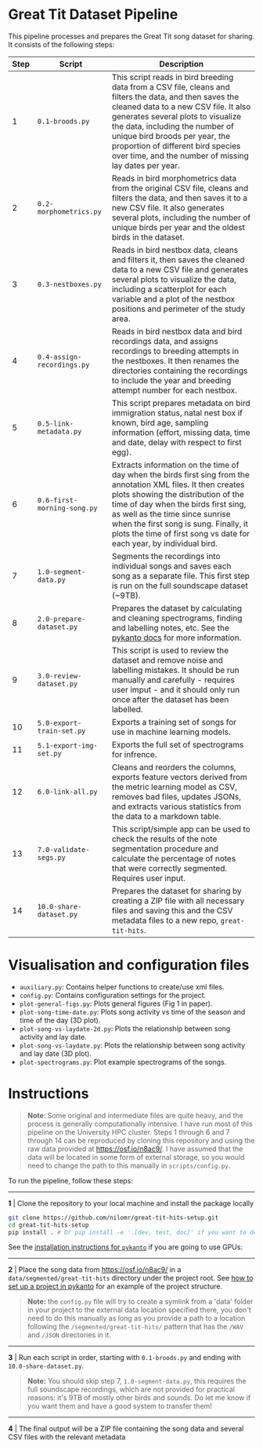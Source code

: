 # Great Tit Dataset Pipeline

This pipeline processes and prepares the Great Tit song dataset for sharing. It consists of the following steps:

Step | Script                      | Description
---- | --------------------------- | ------------------------------------------------------------------------------------------------------------------------------------------------------------------------------------------------------------------------------------------------------------------------------------------------------------------------------------------------------
1    | `0.1-broods.py`             | This script reads in bird breeding data from a CSV file, cleans and filters the data, and then saves the cleaned data to a new CSV file. It also generates several plots to visualize the data, including the number of unique bird broods per year, the proportion of different bird species over time, and the number of missing lay dates per year.
2    | `0.2-morphometrics.py`      | Reads in bird morphometrics data from the original CSV file, cleans and filters the data, and then saves it to a new CSV file. It also generates several plots, including the number of unique birds per year and the oldest birds in the dataset.
3    | `0.3-nestboxes.py`          | Reads in bird nestbox data, cleans and filters it, then saves the cleaned data to a new CSV file and generates several plots to visualize the data, including a scatterplot for each variable and a plot of the nestbox positions and perimeter of the study area.
4    | `0.4-assign-recordings.py`  | Reads in bird nestbox data and bird recordings data, and assigns recordings to breeding attempts in the nestboxes. It then renames the directories containing the recordings to include the year and breeding attempt number for each nestbox.
5    | `0.5-link-metadata.py`      | This script prepares metadata on bird immigration status, natal nest box if known, bird age, sampling information (effort, missing data, time and date, delay with respect to first egg).
6    | `0.6-first-morning-song.py` | Extracts information on the time of day when the birds first sing from the annotation XML files. It then creates plots showing the distribution of the time of day when the birds first sing, as well as the time since sunrise when the first song is sung. Finally, it plots the time of first song vs date for each year, by individual bird.
7    | `1.0-segment-data.py`       | Segments the recordings into individual songs and saves each song as a separate file. This first step is run on the full soundscape dataset (~9TB).
8    | `2.0-prepare-dataset.py`    | Prepares the dataset by calculating and cleaning spectrograms, finding and labelling notes, etc. See the [pykanto docs](https://nilomr.github.io/pykanto/_build/html/contents/basic-workflow.html) for more information.
9    | `3.0-review-dataset.py`     | This script is used to review the dataset and remove noise and labelling mistakes. It should be run manually and carefully - requires user imput - and it should only run once after the dataset has been labelled.
10   | `5.0-export-train-set.py`   | Exports a training set of songs for use in machine learning models.
11   | `5.1-export-img-set.py`     | Exports the full set of spectrograms for infrence.
12   | `6.0-link-all.py`           | Cleans and reorders the columns, exports feature vectors derived from the metric learning model as CSV, removes bad files, updates JSONs, and extracts various statistics from the data to a markdown table.
13   | `7.0-validate-segs.py`      | This script/simple app can be used to check the results of the note segmentation procedure and calculate the percentage of notes that were correctly segmented. Requires user input.
14   | `10.0-share-dataset.py`     | Prepares the dataset for sharing by creating a ZIP file with all necessary files and saving this and the CSV metadata files to a new repo, `great-tit-hits`.

# Visualisation and configuration files

- `auxiliary.py`: Contains helper functions to create/use xml files.
- `config.py`: Contains configuration settings for the project.
- `plot-general-figs.py`: Plots general figures (Fig 1 in paper).
- `plot-song-time-date.py`: Plots song activity vs time of the season and time of the day (3D plot).
- `plot-song-vs-laydate-2d.py`: Plots the relationship between song activity and lay date.
- `plot-song-vs-laydate.py`: Plots the relationship between song activity and lay date (3D plot).
- `plot-spectrograms.py`: Plot example spectrograms of the songs.

# Instructions

> **Note**: Some original and intermediate files are quite heavy, and the process
is generally computationally intensive. I have run most of this pipeline on the
University HPC cluster. Steps 1 through 6 and 7 through 14 can be reproduced by
cloning this repository and using the raw data provided at
<https://osf.io/n8ac9/>. I have assumed that the data will be located in some
form of external storage, so you would need to change the path to this manually
in `scripts/config.py`.

To run the pipeline, follow these steps:

***
**1** | Clone the repository to your local machine and install the package locally

```bash
git clone https://github.com/nilomr/great-tit-hits-setup.git
cd great-tit-hits-setup
pip install . # Or pip install -e '.[dev, test, doc]' if you want to develop
```


See the [installation instructions for `pykanto`](https://nilomr.github.io/pykanto/_build/html/contents/installation.html) if you are going to use GPUs:

***
**2** | Place the song data from <https://osf.io/n8ac9/> in a `data/segmented/great-tit-hits` directory under the project root. See [how to set up a project in pykanto](https://nilomr.github.io/pykanto/_build/html/contents/project-setup.html) for an example of the project structure.
> **Note:** the `config.py` file will try to create a symlink from a 'data' folder in your project to the external data location specified there, you don't need to do this manually as long as you provide a path to a location following the `/segmented/great-tit-hits/` pattern that has the `/WAV` and `/JSON` directories in it.

***
**3** | Run each script in order, starting with `0.1-broods.py` and ending with `10.0-share-dataset.py`.

> **Note:** You should skip step 7, `1.0-segment-data.py`, this requires the
> full soundscape recordings, which are not provided for practical reasons: it's
> 9TB of mostly other birds and sounds. Do let me know if you want them and have
> a good system to transfer them!
***

**4** | The final output will be a ZIP file containing the song data and several CSV files with the relevant metadata

<br><br>